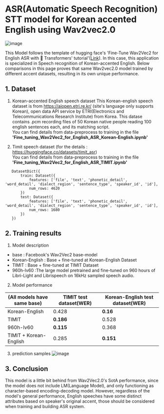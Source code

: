ASR(Automatic Speech Recognition) STT model for Korean accented English using Wav2vec2.0
=============

![image](https://user-images.githubusercontent.com/13134929/134042337-f0d85334-a24e-4595-88cb-1377a35433d0.png)

  This Model follows the template of hugging face's 'Fine-Tune Wav2Vec2 for English ASR with 🤗 Transformers' tutorial'([Link](https://huggingface.co/blog/fine-tune-wav2vec2-english)). In this case, this application is specialized in Speech recognition of Korean-accented English. Below comparisons in this page proves that same Wav2vec2.0 model trained by different accent datasets, resulting in its own unique performance. 

## 1. Dataset

1)  Korean-accented English speech dataset
This Korean-english speech dataset is from https://aiopen.etri.re.kr/ (site's language only supports Korean), open data API service by ETRI(Electronics and Telecommunications Research Institute) from Korea. This datase contains .pcm recording files of 50 Korean native people reading 100 english sentences each, and its matching script.   
You can find details from data-preprocess to training in the file **'Fine_tuning_Wav2Vec2_for_English_ASR_Korean-English.ipynb'**

2) Timit speech dataset (for the details : https://huggingface.co/datasets/timit_asr)   
You can find details from data-preprocess to training in the file **'Fine_tuning_Wav2Vec2_for_English_ASR_TIMIT.ipynb'**
``` 
   DatasetDict({
       train: Dataset({
           features: ['file', 'text', 'phonetic_detail', 'word_detail', 'dialect_region', 'sentence_type', 'speaker_id', 'id'],
           num_rows: 4620
       })
       test: Dataset({
           features: ['file', 'text', 'phonetic_detail', 'word_detail', 'dialect_region', 'sentence_type', 'speaker_id', 'id'],
           num_rows: 1680
       })
   })
```

## 2. Training results

1) Model description
- base : Facebook's Wav2Vec2 base-model
- Korean-English : Base + fine-tuned at Korean-English Dataset
- TIMIT : Base + fine-tuned at TIMIT Dataset
- 960h-lv60 :The large model pretrained and fine-tuned on 960 hours of Libri-Light and Librispeech on 16kHz sampled speech audio.

2) Model performance

|(All models have same base)|TIMIT test dataset(WER)|Korean-English test dataset(WER)|
|------|---|---|
|Korean-English|0.428|**0.16**|
|TIMIT|**0.186**|0.528|
|960h-lv60|**0.115**|0.368|
|TIMIT + Korean-English|0.285|**0.151**|

3) prediction samples
![image](https://user-images.githubusercontent.com/13134929/134122600-492036de-26e4-4f55-82fe-f20b2174bbfd.png)


## 3. Conclusion
  This model is a little bit behind from Wav2Vec2.0's SotA performance, since the model does not include LM(Language Model), and only functioning as character-based encoding-decoding model. However, regardless of the model's general performance, English speeches have some distinct attributes based on speaker's original accent, those should be considered when training and building ASR system.  
